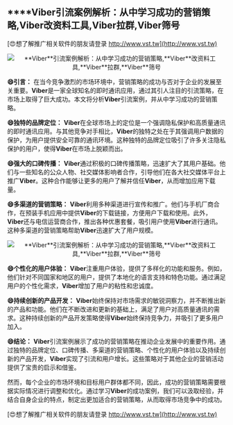 ## ****Viber**引流案例解析：从中学习成功的营销策略,**Viber**改资料工具,**Viber**拉群,**Viber**筛号**

[😍想了解推广相关软件的朋友请登录 http://www.vst.tw](http://www.vst.tw)

 <center><img src="https://vst.tw/MP4/tuiguang/png/3.png" alt="**Viber**引流案例解析：从中学习成功的营销策略,**Viber**改资料工具,**Viber**拉群,**Viber**筛号"></center>

**😄引言：**
在当今竞争激烈的市场环境中，营销策略的成功与否对于企业的发展至关重要。**Viber**是一家全球知名的即时通讯应用，通过其引人注目的引流策略，在市场上取得了巨大成功。本文将分析**Viber**引流案例，并从中学习成功的营销策略。

**😄独特的品牌定位：**
**Viber**在全球市场上的定位是一个强调隐私保护和高质量通讯的即时通讯应用。与其他竞争对手相比，**Viber**的独特之处在于其强调用户数据的保护，为用户提供安全可靠的通讯环境。这种独特的品牌定位吸引了许多关注隐私保护的用户，使得**Viber**在市场上脱颖而出。

**😄强大的口碑传播：**
**Viber**通过积极的口碑传播策略，迅速扩大了其用户基础。他们与一些知名的公众人物、社交媒体影响者合作，引导他们在各大社交媒体平台上推广**Viber**。这种合作能够让更多的用户了解并信任**Viber**，从而增加应用下载量。

**😄多渠道的营销策略：**
**Viber**利用多种渠道进行宣传和推广。他们与手机厂商合作，在预装手机应用中提供**Viber**的下载链接，方便用户下载和使用。此外，**Viber**还与电信运营商合作，推出各种优惠套餐，吸引用户使用**Viber**进行通讯。这种多渠道的营销策略帮助**Viber**迅速扩大了用户规模。

 <center><img src="https://vst.tw/MP4/tuiguang/png/7.png" alt="**Viber**引流案例解析：从中学习成功的营销策略,**Viber**改资料工具,**Viber**拉群,**Viber**筛号"></center>

**😄个性化的用户体验：**
**Viber**注重用户体验，提供了多样化的功能和服务。例如，他们针对不同国家和地区的用户，提供了本地化的语言支持和特色功能。通过满足用户的个性化需求，**Viber**增加了用户的粘性和忠诚度。

**😄持续创新的产品开发：**
**Viber**始终保持对市场需求的敏锐洞察力，并不断推出新的产品和功能。他们在不断改进和更新的基础上，满足了用户对高质量通讯的需求。这种持续创新的产品开发策略使得**Viber**始终保持竞争力，并吸引了更多用户加入。

**😄结论：**
**Viber**引流案例展示了成功的营销策略在推动企业发展中的重要作用。通过独特的品牌定位、口碑传播、多渠道的营销策略、个性化的用户体验以及持续创新的产品开发，**Viber**实现了引流和用户增长。这些策略对于其他企业的营销活动提供了宝贵的启示和借鉴。

然而，每个企业的市场环境和目标用户群体都不同，因此，成功的营销策略需要根据实际情况进行调整和优化。通过学习**Viber**的成功案例，我们可以汲取经验，并结合自身企业的特点，制定出更加适合的营销策略，从而取得市场竞争中的成功。

[😍想了解推广相关软件的朋友请登录 http://www.vst.tw](http://www.vst.tw)



